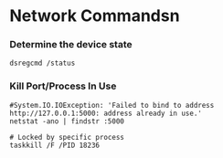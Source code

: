 # Network Commandsn

### Determine the device state 
```
dsregcmd /status
```
### Kill Port/Process In Use
```
#System.IO.IOException: 'Failed to bind to address http://127.0.0.1:5000: address already in use.'
netstat -ano | findstr :5000

# Locked by specific process
taskkill /F /PID 18236
```

